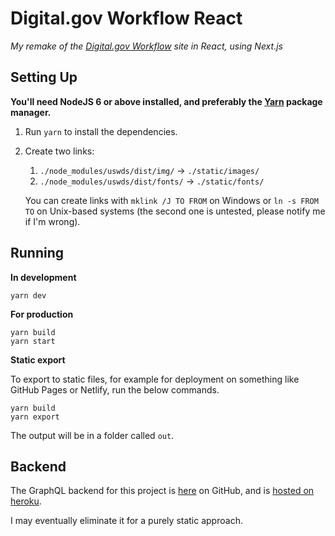 # Digital.gov Workflow React

*My remake of the [Digital.gov Workflow](https://github.com/GSA/digitalgov-workflow/) site in React, using Next.js*

## Setting Up

**You'll need NodeJS 6 or above installed, and preferably the [Yarn](https://yarnpkg.com/) package manager.**

1. Run `yarn` to install the dependencies.

2. Create two links:

   1. `./node_modules/uswds/dist/img/` -> `./static/images/`
   2. `./node_modules/uswds/dist/fonts/` -> `./static/fonts/`

   You can create links with `mklink /J TO FROM` on Windows or `ln -s FROM TO` on Unix-based systems (the second one is untested, please notify me if I'm wrong).

## Running

**In development**

```shell
yarn dev
```

**For production**

```shell
yarn build
yarn start
```

**Static export**

To export to static files, for example for deployment on something like GitHub Pages or Netlify, run the below commands.

```shell
yarn build
yarn export
```

The output will be in a folder called `out`.

## Backend

The GraphQL backend for this project is [here](https://github.com/arch-lord/digitalgov-workflow-graphql) on GitHub, and is [hosted on heroku](https://github.com/arch-lord/digitalgov-workflow-graphql).

I may eventually eliminate it for a purely static approach.